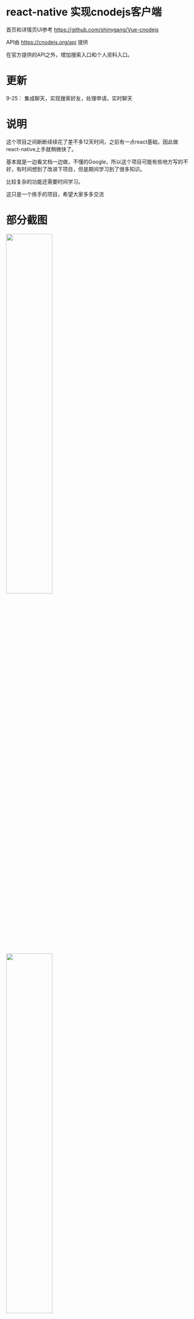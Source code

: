 # react-native 实现cnodejs客户端

首页和详情页UI参考 https://github.com/shinygang/Vue-cnodejs

API由 https://cnodejs.org/api 提供

在官方提供的API之外，增加搜索入口和个人资料入口。

# 更新
9-25： 集成聊天，实现搜索好友，处理申请，实时聊天

# 说明

这个项目之间断断续续花了差不多12天时间，之前有一点react基础，因此做react-native上手就稍微快了。

基本就是一边看文档一边做，不懂的Google，所以这个项目可能有些地方写的不好，有时间想到了改进下项目，但是期间学习到了很多知识。

比较复杂的功能还需要时间学习。

这只是一个练手的项目，希望大家多多交流

# 部分截图

<img src="https://github.com/linwh1115/react-native-cnodejs/blob/master/src/screenshot/511504842345_.pic_hd.jpg" width="50%" height="50%">

<img src="https://github.com/linwh1115/react-native-cnodejs/blob/master/src/screenshot/521504842419_.pic_hd.jpg" width="50%" height="50%">

<img src="https://github.com/linwh1115/react-native-cnodejs/blob/master/src/screenshot/531504842468_.pic.jpg" width="50%" height="50%">

<img src="https://github.com/linwh1115/react-native-cnodejs/blob/master/src/screenshot/541504842490_.pic.jpg" width="50%" height="50%">

<img src="https://github.com/linwh1115/react-native-cnodejs/blob/master/src/screenshot/551504842567_.pic.jpg" width="50%" height="50%">

<img src="https://github.com/linwh1115/react-native-cnodejs/blob/master/src/screenshot/561504842591_.pic_hd.jpg" width="50%" height="50%">

<img src="https://github.com/linwh1115/react-native-cnodejs/blob/master/src/screenshot/571504842628_.pic.jpg" width="50%" height="50%">

<img src="https://github.com/linwh1115/react-native-cnodejs/blob/master/src/screenshot/571504842628_.pic.jpg" width="50%" height="50%">

<img src="https://github.com/linwh1115/react-native-cnodejs/blob/master/src/screenshot/581504842670_.pic.jpg" width="50%" height="50%">

<img src="https://github.com/linwh1115/react-native-cnodejs/blob/master/src/screenshot/591504844116_.pic.jpg" width="50%" height="50%">

<img src="https://github.com/linwh1115/react-native-cnodejs/blob/master/src/screenshot/621504844256_.pic.jpg" width="50%" height="50%">

<img src="https://github.com/linwh1115/react-native-cnodejs/blob/master/src/screenshot/WX20170925-171924%402x.png" width="50%" height="50%">

<img src="https://github.com/linwh1115/react-native-cnodejs/blob/master/src/screenshot/WX20170925-171942%402x.png" width="50%" height="50%">

<img src="https://github.com/linwh1115/react-native-cnodejs/blob/master/src/screenshot/WX20170925-171950%402x.png" width="50%" height="50%">

<img src="https://github.com/linwh1115/react-native-cnodejs/blob/master/src/screenshot/WX20170925-173126%402x.png" width="50%" height="50%">

# 待完善的功能

- [ ] 实现扫码登录
- [ ] 首页UI调整区分 首页和招聘板块
- [x] 详情页面内容显示优化
- [ ] 添加回复评论
- [ ] 话题发布优化
